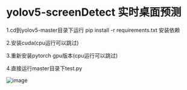 # yolov5-screenDetect 实时桌面预测

1.cd到yolov5-master目录下运行 pip install -r requirements.txt 安装依赖

2.安装cuda(cpu运行可以跳过)

3.重新安装pytorch gpu版本(cpu运行可以跳过)

4.直接运行master目录下test.py

![image](https://user-images.githubusercontent.com/45934872/182556080-52a79789-a5e2-4da0-bf7d-b032ad808a1e.png)
